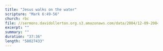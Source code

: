 ```yaml
---
title: "Jesus walks on the water"
scripture: "Mark 6:49-56"
church: rbc
file: //sermons.davidollerton.org.s3.amazonaws.com/data/2004/12-09-2004-pm.mp3
excerpt: ""
summary: ""
duration: "37:36"
length: "58027433"
---
```

